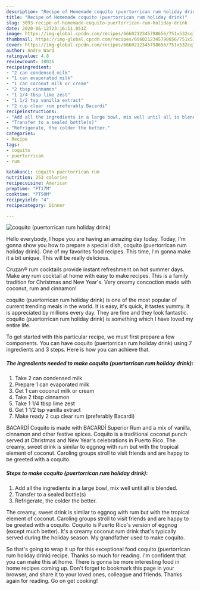 ```yaml
---
description: "Recipe of Homemade coquito (puertorrican rum holiday drink)"
title: "Recipe of Homemade coquito (puertorrican rum holiday drink)"
slug: 3093-recipe-of-homemade-coquito-puertorrican-rum-holiday-drink
date: 2020-06-12T23:16:11.051Z
image: https://img-global.cpcdn.com/recipes/6660212345798656/751x532cq70/coquito-puertorrican-rum-holiday-drink-recipe-main-photo.jpg
thumbnail: https://img-global.cpcdn.com/recipes/6660212345798656/751x532cq70/coquito-puertorrican-rum-holiday-drink-recipe-main-photo.jpg
cover: https://img-global.cpcdn.com/recipes/6660212345798656/751x532cq70/coquito-puertorrican-rum-holiday-drink-recipe-main-photo.jpg
author: Andre Ward
ratingvalue: 4.8
reviewcount: 18026
recipeingredient:
- "2 can condensed milk"
- "1 can evaporated milk"
- "1 can coconut milk or cream"
- "2 tbsp cinnamon"
- "1 1/4 tbsp lime zest"
- "1 1/2 tsp vanilla extract"
- "2 cup clear rum preferably Bacardi"
recipeinstructions:
- "Add all the ingredients in a large bowl, mix well until all is blended."
- "Transfer to a sealed bottle(s)"
- "Refrigerate, the colder the better."
categories:
- Recipe
tags:
- coquito
- puertorrican
- rum

katakunci: coquito puertorrican rum 
nutrition: 253 calories
recipecuisine: American
preptime: "PT17M"
cooktime: "PT50M"
recipeyield: "4"
recipecategory: Dinner

---
```



![coquito (puertorrican rum holiday drink)](https://img-global.cpcdn.com/recipes/6660212345798656/751x532cq70/coquito-puertorrican-rum-holiday-drink-recipe-main-photo.jpg)

Hello everybody, I hope you are having an amazing day today. Today, I'm gonna show you how to prepare a special dish, coquito (puertorrican rum holiday drink). One of my favorites food recipes. This time, I'm gonna make it a bit unique. This will be really delicious.

Cruzan® rum cocktails provide instant refreshment on hot summer days. Make any rum cocktail at home with easy to make recipes. This is a family tradition for Christmas and New Year&#39;s. Very creamy concoction made with coconut, rum and cinnamon!

coquito (puertorrican rum holiday drink) is one of the most popular of current trending meals in the world. It is easy, it's quick, it tastes yummy. It is appreciated by millions every day. They are fine and they look fantastic. coquito (puertorrican rum holiday drink) is something which I have loved my entire life.


To get started with this particular recipe, we must first prepare a few components. You can have coquito (puertorrican rum holiday drink) using 7 ingredients and 3 steps. Here is how you can achieve that.

<!--inarticleads1-->

##### The ingredients needed to make coquito (puertorrican rum holiday drink):

1. Take 2 can condensed milk
1. Prepare 1 can evaporated milk
1. Get 1 can coconut milk or cream
1. Take 2 tbsp cinnamon
1. Take 1 1/4 tbsp lime zest
1. Get 1 1/2 tsp vanilla extract
1. Make ready 2 cup clear rum (preferably Bacardi)


BACARDÍ Coquito is made with BACARDÍ Superior Rum and a mix of vanilla, cinnamon and other festive spices. Coquito is a traditional coconut punch served at Christmas and New Year&#39;s celebrations in Puerto Rico. The creamy, sweet drink is similar to eggnog with rum but with the tropical element of coconut. Caroling groups stroll to visit friends and are happy to be greeted with a coquito. 

<!--inarticleads2-->

##### Steps to make coquito (puertorrican rum holiday drink):

1. Add all the ingredients in a large bowl, mix well until all is blended.
1. Transfer to a sealed bottle(s)
1. Refrigerate, the colder the better.


The creamy, sweet drink is similar to eggnog with rum but with the tropical element of coconut. Caroling groups stroll to visit friends and are happy to be greeted with a coquito. Coquito is Puerto Rico&#39;s version of eggnog (except much better). It&#39;s a creamy coconut rum drink that&#39;s typically served during the holiday season. My grandfather used to make coquito. 

So that's going to wrap it up for this exceptional food coquito (puertorrican rum holiday drink) recipe. Thanks so much for reading. I'm confident that you can make this at home. There is gonna be more interesting food in home recipes coming up. Don't forget to bookmark this page in your browser, and share it to your loved ones, colleague and friends. Thanks again for reading. Go on get cooking!
